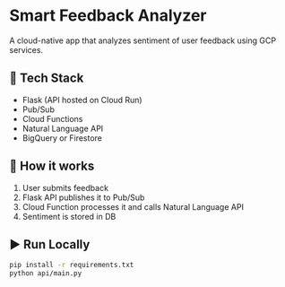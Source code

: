 # Smart Feedback Analyzer

A cloud-native app that analyzes sentiment of user feedback using GCP services.

## 🔧 Tech Stack
- Flask (API hosted on Cloud Run)
- Pub/Sub
- Cloud Functions
- Natural Language API
- BigQuery or Firestore

## 📌 How it works
1. User submits feedback
2. Flask API publishes it to Pub/Sub
3. Cloud Function processes it and calls Natural Language API
4. Sentiment is stored in DB

## ▶️ Run Locally

```bash
pip install -r requirements.txt
python api/main.py

